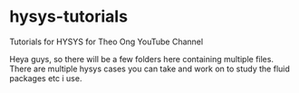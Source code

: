 # hysys-tutorials
Tutorials for HYSYS for Theo Ong YouTube Channel

Heya guys, so there will be a few folders here containing multiple files. There are multiple hysys cases you can take and work on to study the fluid packages etc i use.
